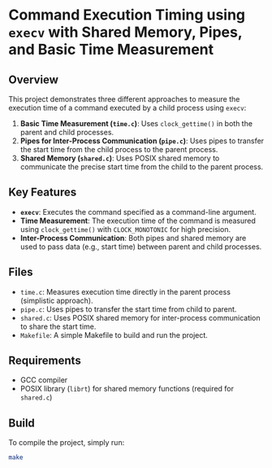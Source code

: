 # Command Execution Timing using `execv` with Shared Memory, Pipes, and Basic Time Measurement

## Overview

This project demonstrates three different approaches to measure the execution time of a command executed by a child process using `execv`:
1. **Basic Time Measurement (`time.c`)**: Uses `clock_gettime()` in both the parent and child processes.
2. **Pipes for Inter-Process Communication (`pipe.c`)**: Uses pipes to transfer the start time from the child process to the parent process.
3. **Shared Memory (`shared.c`)**: Uses POSIX shared memory to communicate the precise start time from the child to the parent process.

## Key Features

- **`execv`**: Executes the command specified as a command-line argument.
- **Time Measurement**: The execution time of the command is measured using `clock_gettime()` with `CLOCK_MONOTONIC` for high precision.
- **Inter-Process Communication**: Both pipes and shared memory are used to pass data (e.g., start time) between parent and child processes.

## Files

- `time.c`: Measures execution time directly in the parent process (simplistic approach).
- `pipe.c`: Uses pipes to transfer the start time from child to parent.
- `shared.c`: Uses POSIX shared memory for inter-process communication to share the start time.
- `Makefile`: A simple Makefile to build and run the project.

## Requirements

- GCC compiler
- POSIX library (`librt`) for shared memory functions (required for `shared.c`)

## Build

To compile the project, simply run:

```bash
make

